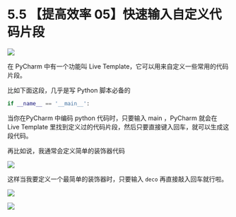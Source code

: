 # 5.5 【提高效率 05】快速输入自定义代码片段

![](http://image.iswbm.com/20200804124133.png)

在 PyCharm 中有一个功能叫 Live Template，它可以用来自定义一些常用的代码片段。

比如下面这段，几乎是写 Python 脚本必备的

```python
if __name__ == '__main__':
```

当你在PyCharm 中编码 python 代码时，只要输入 main ，PyCharm 就会在 Live Template 里找到定义过的代码片段，然后只要直接键入回车，就可以生成这段代码。

再比如说，我通常会定义简单的装饰器代码

![](http://image.iswbm.com/20200723161209.png)

这样当我要定义一个最简单的装饰器时，只要输入 `deco` 再直接敲入回车就行啦。

![](http://image.iswbm.com/20200723161307.png)

![](http://image.iswbm.com/20200607174235.png)